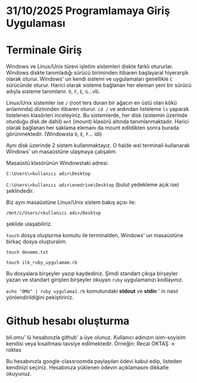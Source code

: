 31/10/2025 Programlamaya Giriş Uygulaması
===========================================

# Terminale Giriş

Windows ve Linux/Unix türevi işletim sistemleri diskte farklı otururlar. Windows diskte tanımladığı sürücü biriminden itibaren başlayaral hiyerarşik olarak oturur. Windows' un kendi sistemi ve uygulamaları genellikle `C` sürücünde oturur. Harici olarak sisteme bağlanan her eleman yeni bir sürücü adıyla sisteme tanımlanır. `D`, `F`, `E`, `G`...vb.

Linux/Unix sistemler ise `/` (root ters duran bir ağacın en üstü olan kökü anlamında) dizininden itibaren oturur. `cd /` ve ardından listeleme `ls` yaparak listelenen klasörleri inceleyiniz. Bu sistemlerde, her disk (sistemin üzerinde oturduğu disk de dahil) `mnt` (mount) klasörü altında tanımlanmaktadır. Harici olarak bağlanan her saklama elemanı da mount edildikten sonra burada görünmektedir. (Windowsta `D`, `E`, `F`... idi)

Aynı disk üzerinde 2 sistem kullanmaktayız. O halde wsl terminali kullanarak Windows' un masaüstüne ulaşmaya çalışalım.

Masaüstü klasörünün Windowstaki adresi:

`C:\Users\<kullanıcı adı>\Desktop`

`C:\Users\<kullanıcı adı>\onedrive\Desktop` (bulut yedekleme açık ise)
şeklindedir.

Biz aynı masaüstüne Linux/Unix sistem bakış açısı ile:

`/mnt/c/Users/<kullanıcı adı>/Desktop`

şeklide ulaşabiliriz.

`touch` dosya oluşturma komutu ile terminalden, Windows' un masaüstüne birkaç dosya oluşturalım.

`touch deneme.txt`

`touch ilk_ruby_uygulamam.rb`

Bu dosyalara birşeyler yazıp kaydediniz. Şimdi standart çıkışa birşeyler yazan ve standart girişten birşeyler okuyan `ruby` uygulamanızı kodlayınız.

`echo "OMU" | ruby uygulama1.rb` komutundaki **stdout** ve **stdin** ' in nasıl yönlendirildiğini pekiştiriniz.

# Github hesabı oluşturma

bil.omu' lü hesabınızla github' a üye olunuz. Kullanıcı adınızın isim-soyisim kendisi veya kısaltması tavsiye edilmektedir. Örneğin: Recai OKTAŞ -> roktas

Bu hesabınızla google-classroomda paylaşılan ödevi kabul edip, listeden kendinizi seçiniz. Hesabınıza yüklenen ödevin açıklamasını dikkatle okuyunuz.
